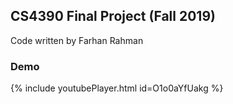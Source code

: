 ## CS4390 Final Project (Fall 2019)
Code written by Farhan Rahman

### Demo
{% include youtubePlayer.html id=O1o0aYfUakg %}